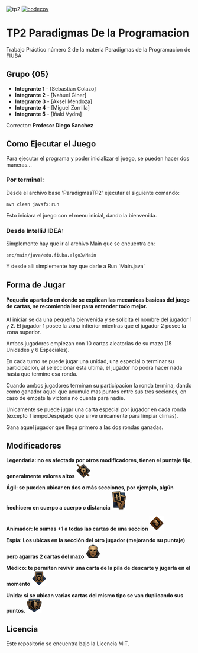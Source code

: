 ![tp2](https://github.com/fiuba/algo3_proyecto_base_tp2/actions/workflows/build.yml/badge.svg) [![codecov](https://codecov.io/gh/fiuba/algo3_proyecto_base_tp2/branch/master/graph/badge.svg)](https://codecov.io/gh/fiuba/algo3_proyecto_base_tp2)

# TP2 Paradigmas De la Programacion

Trabajo Práctico número 2 de la materia Paradigmas de la Programacion de FIUBA

## Grupo {05}
* **Integrante 1** - [Sebastian Colazo]
* **Integrante 2** - [Nahuel Giner]
* **Integrante 3** - [Aksel Mendoza]
* **Integrante 4** - [Miguel Zorrilla]
* **Integrante 5** - [Iñaki Vydra]


Corrector: **Profesor Diego Sanchez**

## Como Ejecutar el Juego
Para ejecutar el programa y poder inicializar el juego, se pueden hacer dos maneras...

### Por terminal:
Desde el archivo base 'ParadigmasTP2' ejecutar el siguiente comando:

    mvn clean javafx:run

Esto iniciara el juego con el menu inicial, dando la bienvenida.


### Desde IntelliJ IDEA:

Simplemente hay que ir al archivo Main que se encuentra en:

    src/main/java/edu.fiuba.algo3/Main
Y desde alli simplemente hay que darle a Run 'Main.java'


## Forma de Jugar
#### Pequeño apartado en donde se explican las mecanicas basicas del juego de cartas, se recomienda leer para entender todo mejor.

Al iniciar se da una pequeña bienvenida y se solicita el nombre del jugador 1 y 2.
El jugador 1 posee la zona infierior mientras que el jugador 2 posee la zona superior.

Ambos jugadores empiezan con 10 cartas aleatorias de su mazo (15 Unidades y 6 Especiales).

En cada turno se puede jugar una unidad, una especial o terminar su participacion, al seleccionar esta ultima, el jugador no podra hacer nada hasta que termine esa ronda.

Cuando ambos jugadores terminan su participacion la ronda termina, dando como ganador aquel que acumule mas puntos entre sus tres seciones, en caso de empate la victoria no cuenta para nadie.

Unicamente se puede jugar una carta especial por jugador en cada ronda (excepto TiempoDespejado que sirve unicamente para limpiar climas).

Gana aquel jugador que llega primero a las dos rondas ganadas.

## Modificadores

<p>
  <strong>Legendaria: no es afectada por otros modificadores, tienen el puntaje fijo,
generalmente valores altos</strong>
  <img src="src/main/resources/imagenes/modificadores/legendaria.png" alt="Legendaria" width="40"/>
</p>

<p>
  <strong>Ágil: se pueden ubicar en dos o más secciones, por ejemplo, algún
hechicero en cuerpo a cuerpo o distancia</strong>
  <img src="src/main/resources/imagenes/modificadores/agil.png" alt="Ágil" width="40"/>
</p>

<p>
  <strong>Animador: le sumas +1 a todas las cartas de una seccion </strong>
  <img src="src/main/resources/imagenes/modificadores/impulsodemoral.png" alt="Animador" width="40"/>
</p>

<p>
  <strong>Espía: Los ubicas en la sección del otro jugador (mejorando su puntaje)
pero agarras 2 cartas del mazo</strong>
  <img src="src/main/resources/imagenes/modificadores/espia.png" alt="Espía" width="40"/>
</p>

<p>
  <strong>Médico: te permiten revivir una carta de la pila de descarte y jugarla en el
momento</strong>
  <img src="src/main/resources/imagenes/modificadores/medico.png" alt="Médico" width="40"/>
</p>

<p>
  <strong>Unida: si se ubican varias cartas del mismo tipo se van duplicando
sus puntos.</strong>
  <img src="src/main/resources/imagenes/modificadores/cartaunida.png" alt="Unida" width="40"/>
</p>


## Licencia

Este repositorio se encuentra bajo la Licencia MIT.
